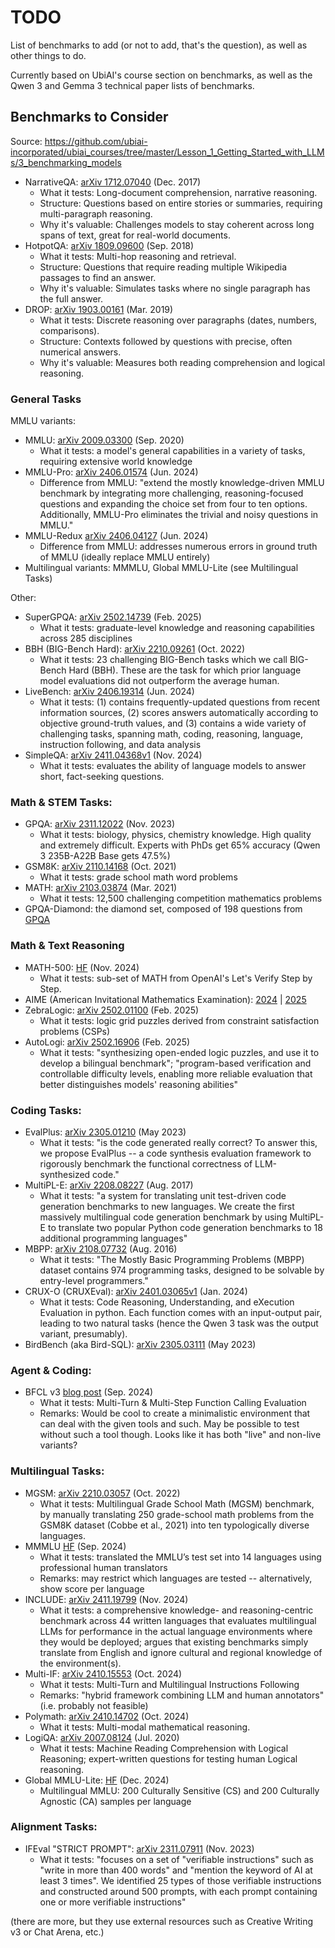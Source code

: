 # TODO

List of benchmarks to add (or not to add, that's the question), as well as other things to do.

Currently based on UbiAI's course section on benchmarks, as well as the Qwen 3 and Gemma 3 technical paper lists of benchmarks.

## Benchmarks to Consider

Source: https://github.com/ubiai-incorporated/ubiai_courses/tree/master/Lesson_1_Getting_Started_with_LLMs/3_benchmarking_models

* NarrativeQA: [arXiv 1712.07040](https://arxiv.org/abs/1712.07040) (Dec. 2017)
  * What it tests: Long-document comprehension, narrative reasoning.
  * Structure: Questions based on entire stories or summaries, requiring multi-paragraph reasoning.
  * Why it's valuable: Challenges models to stay coherent across long spans of text, great for real-world documents.
* HotpotQA: [arXiv 1809.09600](https://arxiv.org/abs/1809.09600) (Sep. 2018)
  * What it tests: Multi-hop reasoning and retrieval.
  * Structure: Questions that require reading multiple Wikipedia passages to find an answer.
  * Why it's valuable: Simulates tasks where no single paragraph has the full answer.
* DROP: [arXiv 1903.00161](https://arxiv.org/abs/1903.00161) (Mar. 2019)
  * What it tests: Discrete reasoning over paragraphs (dates, numbers, comparisons).
  * Structure: Contexts followed by questions with precise, often numerical answers.
  * Why it's valuable: Measures both reading comprehension and logical reasoning.

### General Tasks

MMLU variants:

* MMLU: [arXiv 2009.03300](https://arxiv.org/abs/2009.03300) (Sep. 2020)
  * What it tests: a model's general capabilities in a variety of tasks, requiring extensive world knowledge
* MMLU-Pro: [arXiv 2406.01574](https://arxiv.org/abs/2406.01574) (Jun. 2024)
  * Difference from MMLU: "extend the mostly knowledge-driven MMLU benchmark by integrating more challenging, reasoning-focused questions and expanding the choice set from four to ten options. Additionally, MMLU-Pro eliminates the trivial and noisy questions in MMLU."
* MMLU-Redux [arXiv 2406.04127](https://arxiv.org/abs/2406.04127) (Jun. 2024)
  * Difference from MMLU: addresses numerous errors in ground truth of MMLU (ideally replace MMLU entirely)
* Multilingual variants: MMMLU, Global MMLU-Lite (see Multilingual Tasks)

Other:

* SuperGPQA: [arXiv 2502.14739](https://arxiv.org/abs/2502.14739) (Feb. 2025)
  * What it tests: graduate-level knowledge and reasoning capabilities across 285 disciplines
* BBH (BIG-Bench Hard): [arXiv 2210.09261](https://arxiv.org/abs/2210.09261) (Oct. 2022)
  * What it tests: 23 challenging BIG-Bench tasks which we call BIG-Bench Hard (BBH). These are the task for which prior language model evaluations did not outperform the average human.
* LiveBench: [arXiv 2406.19314](https://arxiv.org/abs/2406.19314) (Jun. 2024)
  * What it tests: (1) contains frequently-updated questions from recent information sources, (2) scores answers automatically according to objective ground-truth values, and (3) contains a wide variety of challenging tasks, spanning math, coding, reasoning, language, instruction following, and data analysis
* SimpleQA: [arXiv 2411.04368v1](https://arxiv.org/abs/2411.04368v1) (Nov. 2024)
  * What it tests: evaluates the ability of language models to answer short, fact-seeking questions.

### Math & STEM Tasks:

* GPQA: [arXiv 2311.12022](https://arxiv.org/abs/2311.12022) (Nov. 2023)
  * What it tests: biology, physics, chemistry knowledge. High quality and extremely difficult. Experts with PhDs get 65% accuracy (Qwen 3 235B-A22B Base gets 47.5%)
* GSM8K: [arXiv 2110.14168](https://arxiv.org/abs/2110.14168) (Oct. 2021)
  * What it tests: grade school math word problems
* MATH: [arXiv 2103.03874](https://arxiv.org/abs/2103.03874) (Mar. 2021)
  * What it tests: 12,500 challenging competition mathematics problems
* GPQA-Diamond: the diamond set, composed of 198 questions from [GPQA](https://arxiv.org/abs/2311.12022)

### Math & Text Reasoning

* MATH-500: [HF](https://huggingface.co/datasets/HuggingFaceH4/MATH-500) (Nov. 2024)
  * What it tests: sub-set of MATH from OpenAI's Let's Verify Step by Step.
* AIME (American Invitational Mathematics Examination): [2024](https://huggingface.co/datasets/HuggingFaceH4/aime_2024) | [2025](https://huggingface.co/datasets/opencompass/AIME2025)
* ZebraLogic: [arXiv 2502.01100](https://arxiv.org/abs/2502.01100) (Feb. 2025)
  * What it tests: logic grid puzzles derived from constraint satisfaction problems (CSPs)
* AutoLogi: [arXiv 2502.16906](https://arxiv.org/abs/2502.16906) (Feb. 2025)
  * What it tests: "synthesizing open-ended logic puzzles, and use it to develop a bilingual benchmark"; "program-based verification and controllable difficulty levels, enabling more reliable evaluation that better distinguishes models' reasoning abilities"

### Coding Tasks:

* EvalPlus: [arXiv 2305.01210](https://arxiv.org/abs/2305.01210) (May 2023)
  * What it tests: "is the code generated really correct? To answer this, we propose EvalPlus -- a code synthesis evaluation framework to rigorously benchmark the functional correctness of LLM-synthesized code."
* MultiPL-E: [arXiv 2208.08227](https://arxiv.org/abs/2208.08227) (Aug. 2017)
  * What it tests: "a system for translating unit test-driven code generation benchmarks to new languages. We create the first massively multilingual code generation benchmark by using MultiPL-E to translate two popular Python code generation benchmarks to 18 additional programming languages"
* MBPP: [arXiv 2108.07732](https://arxiv.org/abs/2108.07732) (Aug. 2016)
  * What it tests: "The Mostly Basic Programming Problems (MBPP) dataset contains 974 programming tasks, designed to be solvable by entry-level programmers."
* CRUX-O (CRUXEval): [arXiv 2401.03065v1](https://arxiv.org/abs/2401.03065v1) (Jan. 2024)
  * What it tests: Code Reasoning, Understanding, and eXecution Evaluation in python. Each function comes with an input-output pair, leading to two natural tasks (hence the Qwen 3 task was the output variant, presumably).
* BirdBench (aka Bird-SQL): [arXiv 2305.03111](https://arxiv.org/abs/2305.03111) (May 2023)

### Agent & Coding:

* BFCL v3 [blog post](https://gorilla.cs.berkeley.edu/blogs/13_bfcl_v3_multi_turn.html) (Sep. 2024)
  * What it tests: Multi-Turn & Multi-Step Function Calling Evaluation
  * Remarks: Would be cool to create a minimalistic environment that can deal with the given tools and such. May be possible to test without such a tool though. Looks like it has both "live" and non-live variants?

### Multilingual Tasks:

* MGSM: [arXiv 2210.03057](https://arxiv.org/abs/2210.03057) (Oct. 2022)
  * What it tests: Multilingual Grade School Math (MGSM) benchmark, by manually translating 250 grade-school math problems from the GSM8K dataset (Cobbe et al., 2021) into ten typologically diverse languages.
* MMMLU [HF](https://huggingface.co/datasets/openai/MMMLU) (Sep. 2024)
  * What it tests: translated the MMLU’s test set into 14 languages using professional human translators
  * Remarks: may restrict which languages are tested -- alternatively, show score per language
* INCLUDE: [arXiv 2411.19799](https://arxiv.org/abs/2411.19799) (Nov. 2024)
  * What it tests: a comprehensive knowledge- and reasoning-centric benchmark across 44 written languages that evaluates multilingual LLMs for performance in the actual language environments where they would be deployed; argues that existing benchmarks simply translate from English and ignore cultural and regional knowledge of the environment(s).
* Multi-IF: [arXiv 2410.15553](https://arxiv.org/abs/2410.15553) (Oct. 2024)
  * What it tests: Multi-Turn and Multilingual Instructions Following
  * Remarks: "hybrid framework combining LLM and human annotators" (i.e. probably not feasible)
* Polymath: [arXiv 2410.14702](https://arxiv.org/abs/2410.14702) (Oct. 2024)
  * What it tests: Multi-modal mathematical reasoning.
* LogiQA: [arXiv 2007.08124](https://arxiv.org/abs/2007.08124) (Jul. 2020)
  * What it tests: Machine Reading Comprehension with Logical Reasoning; expert-written questions for testing human Logical reasoning.
* Global MMLU-Lite: [HF](https://huggingface.co/datasets/CohereLabs/Global-MMLU-Lite) (Dec. 2024)
  * Multilingual MMLU: 200 Culturally Sensitive (CS) and 200 Culturally Agnostic (CA) samples per language

### Alignment Tasks:

* IFEval "STRICT PROMPT": [arXiv 2311.07911](https://arxiv.org/abs/2311.07911) (Nov. 2023)
  * What it tests: "focuses on a set of "verifiable instructions" such as "write in more than 400 words" and "mention the keyword of AI at least 3 times". We identified 25 types of those verifiable instructions and constructed around 500 prompts, with each prompt containing one or more verifiable instructions"

(there are more, but they use external resources such as Creative Writing v3 or Chat Arena, etc.)

